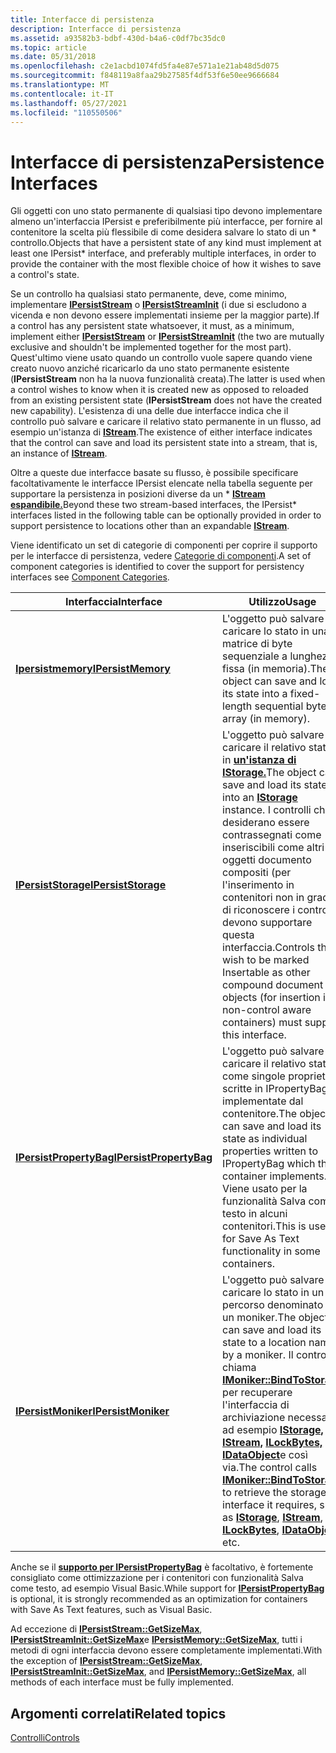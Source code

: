 ```yaml
---
title: Interfacce di persistenza
description: Interfacce di persistenza
ms.assetid: a93582b3-bdbf-430d-b4a6-c0df7bc35dc0
ms.topic: article
ms.date: 05/31/2018
ms.openlocfilehash: c2e1acbd1074fd5fa4e87e571a1e21ab48d5d075
ms.sourcegitcommit: f848119a8faa29b27585f4df53f6e50ee9666684
ms.translationtype: MT
ms.contentlocale: it-IT
ms.lasthandoff: 05/27/2021
ms.locfileid: "110550506"
---
```

# <a name="persistence-interfaces"></a><span data-ttu-id="39728-103">Interfacce di persistenza</span><span class="sxs-lookup"><span data-stu-id="39728-103">Persistence Interfaces</span></span>

<span data-ttu-id="39728-104">Gli oggetti con uno stato permanente di qualsiasi tipo devono implementare almeno un'interfaccia IPersist e preferibilmente più interfacce, per fornire al contenitore la scelta più flessibile di come desidera salvare lo stato di un \* controllo.</span><span class="sxs-lookup"><span data-stu-id="39728-104">Objects that have a persistent state of any kind must implement at least one IPersist\* interface, and preferably multiple interfaces, in order to provide the container with the most flexible choice of how it wishes to save a control's state.</span></span>

<span data-ttu-id="39728-105">Se un controllo ha qualsiasi stato permanente, deve, come minimo, implementare [**IPersistStream**](/windows/desktop/api/ObjIdl/nn-objidl-ipersiststream) o [**IPersistStreamInit**](/windows/desktop/api/OCIdl/nn-ocidl-ipersiststreaminit) (i due si escludono a vicenda e non devono essere implementati insieme per la maggior parte).</span><span class="sxs-lookup"><span data-stu-id="39728-105">If a control has any persistent state whatsoever, it must, as a minimum, implement either [**IPersistStream**](/windows/desktop/api/ObjIdl/nn-objidl-ipersiststream) or [**IPersistStreamInit**](/windows/desktop/api/OCIdl/nn-ocidl-ipersiststreaminit) (the two are mutually exclusive and shouldn't be implemented together for the most part).</span></span> <span data-ttu-id="39728-106">Quest'ultimo viene usato quando un controllo vuole sapere quando viene creato nuovo anziché ricaricarlo da uno stato permanente esistente (**IPersistStream** non ha la nuova funzionalità creata).</span><span class="sxs-lookup"><span data-stu-id="39728-106">The latter is used when a control wishes to know when it is created new as opposed to reloaded from an existing persistent state (**IPersistStream** does not have the created new capability).</span></span> <span data-ttu-id="39728-107">L'esistenza di una delle due interfacce indica che il controllo può salvare e caricare il relativo stato permanente in un flusso, ad esempio un'istanza di [**IStream**](/windows/desktop/api/objidl/nn-objidl-istream).</span><span class="sxs-lookup"><span data-stu-id="39728-107">The existence of either interface indicates that the control can save and load its persistent state into a stream, that is, an instance of [**IStream**](/windows/desktop/api/objidl/nn-objidl-istream).</span></span>

<span data-ttu-id="39728-108">Oltre a queste due interfacce basate su flusso, è possibile specificare facoltativamente le interfacce IPersist elencate nella tabella seguente per supportare la persistenza in posizioni diverse da un \* [**IStream espandibile.**](/windows/desktop/api/objidl/nn-objidl-istream)</span><span class="sxs-lookup"><span data-stu-id="39728-108">Beyond these two stream-based interfaces, the IPersist\* interfaces listed in the following table can be optionally provided in order to support persistence to locations other than an expandable [**IStream**](/windows/desktop/api/objidl/nn-objidl-istream).</span></span>

<span data-ttu-id="39728-109">Viene identificato un set di categorie di componenti per coprire il supporto per le interfacce di persistenza, vedere [Categorie di componenti](component-categories.md).</span><span class="sxs-lookup"><span data-stu-id="39728-109">A set of component categories is identified to cover the support for persistency interfaces see [Component Categories](component-categories.md).</span></span>



| <span data-ttu-id="39728-110">Interfaccia</span><span class="sxs-lookup"><span data-stu-id="39728-110">Interface</span></span>                                                              | <span data-ttu-id="39728-111">Utilizzo</span><span class="sxs-lookup"><span data-stu-id="39728-111">Usage</span></span>                                                                                                                                                                                                                                                                                                                                                       |
|------------------------------------------------------------------------|-------------------------------------------------------------------------------------------------------------------------------------------------------------------------------------------------------------------------------------------------------------------------------------------------------------------------------------------------------------|
| <span data-ttu-id="39728-112">[**Ipersistmemory**](/previous-versions/windows/internet-explorer/ie-developer/platform-apis/aa768210(v=vs.85))</span><span class="sxs-lookup"><span data-stu-id="39728-112">[**IPersistMemory**](/previous-versions/windows/internet-explorer/ie-developer/platform-apis/aa768210(v=vs.85))</span></span><br/>           | <span data-ttu-id="39728-113">L'oggetto può salvare e caricare lo stato in una matrice di byte sequenziale a lunghezza fissa (in memoria).</span><span class="sxs-lookup"><span data-stu-id="39728-113">The object can save and load its state into a fixed-length sequential byte array (in memory).</span></span><br/>                                                                                                                                                                                                                                                    |
| [<span data-ttu-id="39728-114">**IPersistStorage**</span><span class="sxs-lookup"><span data-stu-id="39728-114">**IPersistStorage**</span></span>](/windows/desktop/api/ObjIdl/nn-objidl-ipersiststorage)<br/>                  | <span data-ttu-id="39728-115">L'oggetto può salvare e caricare il relativo stato in [**un'istanza di IStorage.**](/windows/desktop/api/objidl/nn-objidl-istorage)</span><span class="sxs-lookup"><span data-stu-id="39728-115">The object can save and load its state into an [**IStorage**](/windows/desktop/api/objidl/nn-objidl-istorage) instance.</span></span> <span data-ttu-id="39728-116">I controlli che desiderano essere contrassegnati come inseriscibili come altri oggetti documento compositi (per l'inserimento in contenitori non in grado di riconoscere i controlli) devono supportare questa interfaccia.</span><span class="sxs-lookup"><span data-stu-id="39728-116">Controls that wish to be marked Insertable as other compound document objects (for insertion into non-control aware containers) must support this interface.</span></span><br/>                                                                                               |
| [<span data-ttu-id="39728-117">**IPersistPropertyBag**</span><span class="sxs-lookup"><span data-stu-id="39728-117">**IPersistPropertyBag**</span></span>](/windows/win32/api/ocidl/nn-ocidl-ipersistpropertybag)<br/> | <span data-ttu-id="39728-118">L'oggetto può salvare e caricare il relativo stato come singole proprietà scritte in IPropertyBag implementate dal contenitore.</span><span class="sxs-lookup"><span data-stu-id="39728-118">The object can save and load its state as individual properties written to IPropertyBag which the container implements.</span></span> <span data-ttu-id="39728-119">Viene usato per la funzionalità Salva come testo in alcuni contenitori.</span><span class="sxs-lookup"><span data-stu-id="39728-119">This is used for Save As Text functionality in some containers.</span></span><br/>                                                                                                                                                          |
| <span data-ttu-id="39728-120">[**IPersistMoniker**](/previous-versions/windows/internet-explorer/ie-developer/platform-apis/ms775042(v=vs.85))</span><span class="sxs-lookup"><span data-stu-id="39728-120">[**IPersistMoniker**](/previous-versions/windows/internet-explorer/ie-developer/platform-apis/ms775042(v=vs.85))</span></span><br/>  | <span data-ttu-id="39728-121">L'oggetto può salvare e caricare lo stato in un percorso denominato da un moniker.</span><span class="sxs-lookup"><span data-stu-id="39728-121">The object can save and load its state to a location named by a moniker.</span></span> <span data-ttu-id="39728-122">Il controllo chiama [**IMoniker::BindToStorage**](/windows/desktop/api/ObjIdl/nf-objidl-imoniker-bindtostorage) per recuperare l'interfaccia di archiviazione necessaria, ad esempio [**IStorage,**](/windows/desktop/api/objidl/nn-objidl-istorage) [**IStream,**](/windows/desktop/api/objidl/nn-objidl-istream) [**ILockBytes,**](/windows/desktop/api/objidl/nn-objidl-ilockbytes) [**IDataObject**](/windows/desktop/api/ObjIdl/nn-objidl-idataobject)e così via.</span><span class="sxs-lookup"><span data-stu-id="39728-122">The control calls [**IMoniker::BindToStorage**](/windows/desktop/api/ObjIdl/nf-objidl-imoniker-bindtostorage) to retrieve the storage interface it requires, such as [**IStorage**](/windows/desktop/api/objidl/nn-objidl-istorage), [**IStream**](/windows/desktop/api/objidl/nn-objidl-istream), [**ILockBytes**](/windows/desktop/api/objidl/nn-objidl-ilockbytes), [**IDataObject**](/windows/desktop/api/ObjIdl/nn-objidl-idataobject), etc.</span></span><br/> |



 

<span data-ttu-id="39728-123">Anche se il [**supporto per IPersistPropertyBag**](/windows/win32/api/ocidl/nn-ocidl-ipersistpropertybag) è facoltativo, è fortemente consigliato come ottimizzazione per i contenitori con funzionalità Salva come testo, ad esempio Visual Basic.</span><span class="sxs-lookup"><span data-stu-id="39728-123">While support for [**IPersistPropertyBag**](/windows/win32/api/ocidl/nn-ocidl-ipersistpropertybag) is optional, it is strongly recommended as an optimization for containers with Save As Text features, such as Visual Basic.</span></span>

<span data-ttu-id="39728-124">Ad eccezione di [**IPersistStream::GetSizeMax**](/windows/desktop/api/ObjIdl/nf-objidl-ipersiststream-getsizemax), [**IPersistStreamInit::GetSizeMax**](/windows/desktop/api/OCIdl/nf-ocidl-ipersiststreaminit-getsizemax)e [**IPersistMemory::GetSizeMax**](/previous-versions/windows/internet-explorer/ie-developer/platform-apis/aa768208(v=vs.85)), tutti i metodi di ogni interfaccia devono essere completamente implementati.</span><span class="sxs-lookup"><span data-stu-id="39728-124">With the exception of [**IPersistStream::GetSizeMax**](/windows/desktop/api/ObjIdl/nf-objidl-ipersiststream-getsizemax), [**IPersistStreamInit::GetSizeMax**](/windows/desktop/api/OCIdl/nf-ocidl-ipersiststreaminit-getsizemax), and [**IPersistMemory::GetSizeMax**](/previous-versions/windows/internet-explorer/ie-developer/platform-apis/aa768208(v=vs.85)), all methods of each interface must be fully implemented.</span></span>

## <a name="related-topics"></a><span data-ttu-id="39728-125">Argomenti correlati</span><span class="sxs-lookup"><span data-stu-id="39728-125">Related topics</span></span>

<dl> <dt>

[<span data-ttu-id="39728-126">Controlli</span><span class="sxs-lookup"><span data-stu-id="39728-126">Controls</span></span>](controls.md)
</dt> </dl>

 

